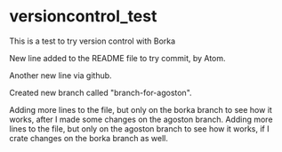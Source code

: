 # versioncontrol_test
This is a test to try version control with Borka

New line added to the README file to try commit, by Atom.

Another new line via github.

Created new branch called "branch-for-agoston".

Adding more lines to the file, but only on the borka branch to see how it works, after I made some changes on the agoston branch.
Adding more lines to the file, but only on the agoston branch to see how it works, if I crate changes on the borka branch as well.

